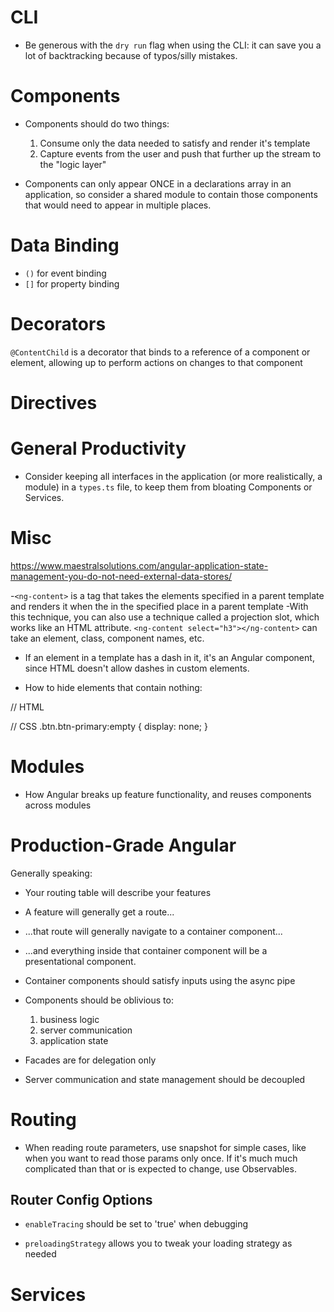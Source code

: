 # CLI

- Be generous with the `dry run` flag when using the CLI: it can save you a lot of backtracking because of typos/silly mistakes.

# Components

- Components should do two things: 
  1) Consume only the data needed to satisfy and render it's template
  2) Capture events from the user and push that further up the stream to the "logic layer"

- Components can only appear ONCE in a declarations array in an application, so consider a shared module to contain those components that would need to appear in multiple places.


# Data Binding

- `()` for event binding
- `[]` for property binding
  

# Decorators

`@ContentChild` is a decorator that binds to a reference of a component or element, allowing up to perform actions on changes to that component


# Directives

# General Productivity

- Consider keeping all interfaces in the application (or more realistically, a module) in a `types.ts` file, to keep them from bloating Components or Services.

# Misc 

https://www.maestralsolutions.com/angular-application-state-management-you-do-not-need-external-data-stores/

-`<ng-content>` is a tag that takes the elements specified in a parent template and renders it when the in the specified place in a parent template
-With this technique, you can also use a technique called a projection slot, which works like an HTML attribute. 
`<ng-content select="h3"></ng-content>` can take an element, class, component names, etc.


- If an element in a template has a dash in it, it's an Angular component, since HTML doesn't allow dashes in custom elements.

- How to hide elements that contain nothing:

// HTML
<div class="btn btn-primary"></div>

// CSS 
.btn.btn-primary:empty {
    display: none;
}

# Modules

- How Angular breaks up feature functionality, and reuses components across modules
# Production-Grade Angular

Generally speaking:

- Your routing table will describe your features

- A feature will generally get a route...

- ...that route will generally navigate to a container component...

- ...and everything inside that container component will be a presentational component.

- Container components should satisfy inputs using the async pipe

- Components should be oblivious to:
  1) business logic 
  2) server communication
  3) application state

- Facades are for delegation only

- Server communication and state management should be decoupled

# Routing

- When reading route parameters, use snapshot for simple cases, like when you want to read those params only once. If it's much much complicated than that or is expected to change, use Observables.

## Router Config Options

- `enableTracing` should be set to 'true' when debugging

- `preloadingStrategy` allows you to tweak your loading strategy as needed
  

# Services















 
